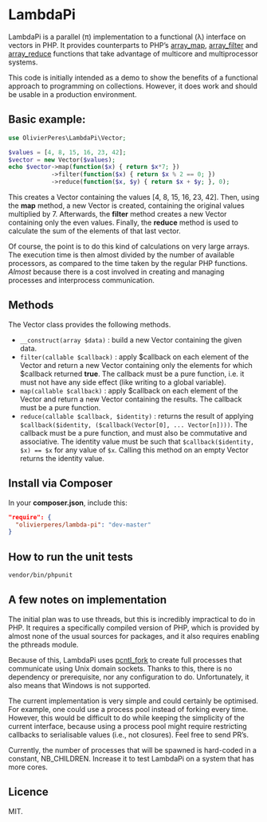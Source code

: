 # LambdaPi

LambdaPi is a parallel (π) implementation to a functional (λ) interface on vectors in PHP. It
provides counterparts to PHP’s [array_map](http://php.net/manual/fr/function.array-map.php),
[array_filter](http://php.net/manual/fr/function.array-filter.php) and
[array_reduce](http://php.net/manual/fr/function.array-reduce.php) functions that take advantage of
multicore and multiprocessor systems.

This code is initially intended as a demo to show the benefits of a functional approach to
programming on collections. However, it does work and should be usable in a production environment.

## Basic example:
```php
use OlivierPeres\LambdaPi\Vector;

$values = [4, 8, 15, 16, 23, 42];
$vector = new Vector($values);
echo $vector->map(function($x) { return $x*7; })
            ->filter(function($x) { return $x % 2 == 0; })
            ->reduce(function($x, $y) { return $x + $y; }, 0);
```

This creates a Vector containing the values [4, 8, 15, 16, 23, 42]. Then, using the **map** method,
a new Vector is created, containing the original values multiplied by 7. Afterwards, the **filter**
method creates a new Vector containing only the even values. Finally, the **reduce** method is used
to calculate the sum of the elements of that last vector.

Of course, the point is to do this kind of calculations on very large arrays. The execution time is
then almost divided by the number of available processors, as compared to the time taken by the
regular PHP functions. *Almost* because there is a cost involved in creating and managing processes
and interprocess communication.

## Methods

The Vector class provides the following methods.

* `__construct(array $data)` : build a new Vector containing the given data.
* `filter(callable $callback)` : apply $callback on each element of the Vector and return a new
Vector containing only the elements for which $callback returned **true**. The callback must be a
pure function, i.e. it must not have any side effect (like writing to a global variable).
* `map(callable $callback)` : apply $callback on each element of the Vector and return a new Vector
containing the results. The callback must be a pure function.
* `reduce(callable $callback, $identity)` : returns the result of applying
`$callback($identity, ($callback(Vector[0], ... Vector[n])))`. The callback must be a pure function,
and must also be commutative and associative. The identity value must be such that
`$callback($identity, $x) == $x` for any value of `$x`. Calling this method on an empty Vector
returns the identity value.

## Install via Composer

In your **composer.json**, include this:

```json
"require": {
  "olivierperes/lambda-pi": "dev-master"
}
```

## How to run the unit tests

```bash
vendor/bin/phpunit
```

## A few notes on implementation

The initial plan was to use threads, but this is incredibly impractical to do in PHP. It requires a
specifically compiled version of PHP, which is provided by almost none of the usual sources for
packages, and it also requires enabling the pthreads module.

Because of this, LambdaPi uses [pcntl_fork](http://php.net/manual/fr/function.pcntl-fork.php) to
create full processes that communicate using Unix domain sockets. Thanks to this, there is no
dependency or prerequisite, nor any configuration to do. Unfortunately, it also means that Windows
is not supported.

The current implementation is very simple and could certainly be optimised. For example, one could
use a process pool instead of forking every time. However, this would be difficult to do while
keeping the simplicity of the current interface, because using a process pool might require
restricting callbacks to serialisable values (i.e., not closures). Feel free to send PR’s.

Currently, the number of processes that will be spawned is hard-coded in a constant, NB_CHILDREN.
Increase it to test LambdaPi on a system that has more cores.

## Licence

MIT.
